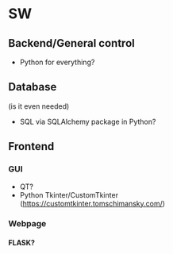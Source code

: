 # SW

## Backend/General control

- Python for everything?

## Database

(is it even needed)

- SQL via SQLAlchemy package in Python?

## Frontend

### GUI

- QT?
- Python Tkinter/CustomTkinter (<https://customtkinter.tomschimansky.com/>)

### Webpage

#### FLASK?
